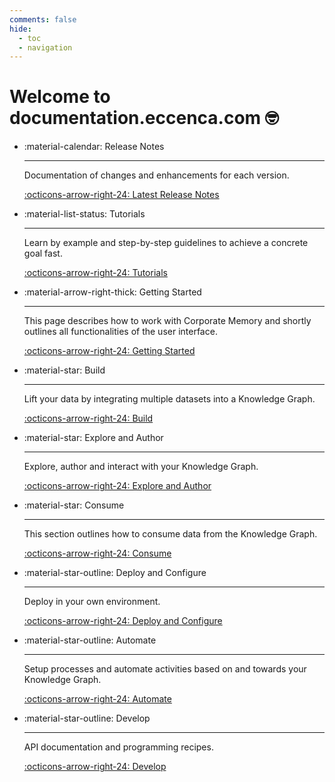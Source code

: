 ```yaml
---
comments: false
hide:
  - toc
  - navigation
---
```

# Welcome to documentation.eccenca.com 🤓

<div class="grid cards" markdown>

-   :material-calendar: Release Notes

    ---

    Documentation of changes and enhancements for each version.

    [:octicons-arrow-right-24: Latest Release Notes](release-notes/corporate-memory-22-1/index.md)

-   :material-list-status: Tutorials

    ---

    Learn by example and step-by-step guidelines to achieve a concrete goal fast.

    [:octicons-arrow-right-24: Tutorials](tutorials/index.md)

-   :material-arrow-right-thick: Getting Started

    ---

    This page describes how to work with Corporate Memory and shortly outlines all functionalities of the user interface.

    [:octicons-arrow-right-24: Getting Started](getting-started/index.md)

-   :material-star: Build

    ---

    Lift your data by integrating multiple datasets into a Knowledge Graph.

    [:octicons-arrow-right-24: Build](build/index.md)

-   :material-star: Explore and Author

    ---

    Explore, author and interact with your Knowledge Graph.

    [:octicons-arrow-right-24: Explore and Author](explore-and-author/index.md)

-   :material-star: Consume

    ---

    This section outlines how to consume data from the Knowledge Graph.

    [:octicons-arrow-right-24: Consume](consume/index.md)

-   :material-star-outline: Deploy and Configure

    ---

    Deploy in your own environment.

    [:octicons-arrow-right-24: Deploy and Configure](deploy-and-configure/index.md)

-   :material-star-outline: Automate

    ---

    Setup processes and automate activities based on and towards your Knowledge Graph.

    [:octicons-arrow-right-24: Automate](automate/index.md)

-   :material-star-outline: Develop

    ---

    API documentation and programming recipes.

    [:octicons-arrow-right-24: Develop](develop/index.md)

</div>

